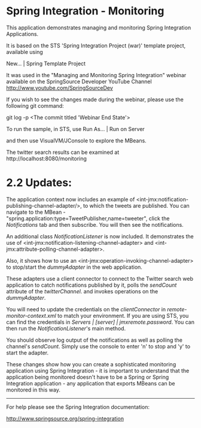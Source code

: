 Spring Integration - Monitoring
================================================================================

This application demonstrates managing and monitoring Spring Integration Applications.

It is based on the STS 'Spring Integration Project (war)' template project, available using

New... | Spring Template Project

It was used in the "Managing and Monitoring Spring Integration" webinar available
on the SpringSource Developer YouTube Channel http://www.youtube.com/SpringSourceDev

If you wish to see the changes made during the webinar, please use the following git command:

git log -p &lt;The commit titled 'Webinar End State'&gt;


To run the sample, in STS, use Run As... | Run on Server

and then use VisualVM/JConsole to explore the MBeans.

The twitter search results can be examined at http://localhost:8080/monitoring

2.2 Updates:
============

The application context now includes an example of &lt;int-jmx:notification-publishing-channel-adapter/&gt;, to which the tweets are published. You can navigate to the MBean - "spring.application:type=TweetPublisher,name=tweeter", click the _Notifications_ tab and then subscribe. You will then see the notifications.

An additional class _NotificationListener_ is now included. It demonstrates the use of &lt;int-jmx:notification-listening-channel-adapter&gt; and &lt;int-jmx:attribute-polling-channel-adapter&gt;.

Also, it shows how to use an &lt;int-jmx:operation-invoking-channel-adapter&gt; to stop/start the
_dummyAdapter_ in the web application.

These adapters use a client connector to connect to the Twitter search web application to catch notifications published by it, polls the _sendCount_ attribute of the _twitterChannel_. and invokes operations on the _dummyAdapter_.

You will need to update the credentials on the _clientConnector_ in _remote-monitor-context.xml_ to match your environment. If you are using STS, you can find the credentials in _Servers | [server] | jmxremote.password_. You can then run the _NotificationListener_'s main method.

You should observe log output of the notifications as well as polling the channel's _sendCount_. Simply use the console to enter 'n' to stop and 'y' to start the adapter.

These changes show how you can create a sophisticated monitoring application using Spring Integration - it is important to understand that the application being monitored doesn't have to be a Spring or Spring Integration application - any application that exports MBeans can be monitored in this way.

--------------------------------------------------------------------------------

For help please see the Spring Integration documentation:

http://www.springsource.org/spring-integration

